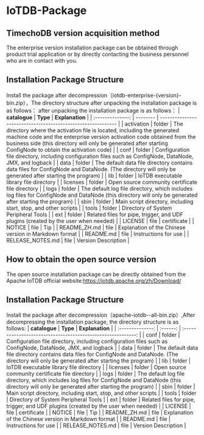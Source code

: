<!--

    Licensed to the Apache Software Foundation (ASF) under one
    or more contributor license agreements.  See the NOTICE file
    distributed with this work for additional information
    regarding copyright ownership.  The ASF licenses this file
    to you under the Apache License, Version 2.0 (the
    "License"); you may not use this file except in compliance
    with the License.  You may obtain a copy of the License at
    
        http://www.apache.org/licenses/LICENSE-2.0
    
    Unless required by applicable law or agreed to in writing,
    software distributed under the License is distributed on an
    "AS IS" BASIS, WITHOUT WARRANTIES OR CONDITIONS OF ANY
    KIND, either express or implied.  See the License for the
    specific language governing permissions and limitations
    under the License.

-->
# IoTDB-Package
## TimechoDB version acquisition method
The enterprise version installation package can be obtained through product trial application or by directly contacting the business personnel who are in contact with you.

## Installation Package Structure
Install the package after decompression（iotdb-enterprise-{version}-bin.zip），The directory structure after unpacking the installation package is as follows：
after unpacking the installation package is as follows：
|  **catalogue**   | **Type** | **Explanation**                                              |
| :--------------: | -------- | ------------------------------------------------------------ |
|    activation    | folder   | The directory where the activation file is located, including the generated machine code and the enterprise version activation code obtained from the business side (this directory will only be generated after starting ConfigNode to obtain the activation code) |
|       conf       | folder   | Configuration file directory, including configuration files such as ConfigNode, DataNode, JMX, and logback |
|       data       | folder   | The default data file directory contains data files for ConfigNode and DataNode. (The directory will only be generated after starting the program) |
|       lib        | folder   | IoTDB executable library file directory                      |
|     licenses     | folder   | Open source community certificate file directory             |
|       logs       | folder   | The default log file directory, which includes log files for ConfigNode and DataNode (this directory will only be generated after starting the program) |
|       sbin       | folder   | Main script directory, including start, stop, and other scripts |
|      tools       | folder   | Directory of System Peripheral Tools                         |
|       ext        | folder   | Related files for pipe, trigger, and UDF plugins (created by the user when needed) |
|     LICENSE      | file     | certificate                                                  |
|      NOTICE      | file     | Tip                                                          |
|   README_ZH.md   | file     | Explanation of the Chinese version in Markdown format        |
|    README.md     | file     | Instructions for use                                         |
| RELEASE_NOTES.md | file     | Version Description                                          |
## How to obtain the open source version
The open source installation package can be directly obtained from the Apache IoTDB official website:https://iotdb.apache.org/zh/Download/

## Installation Package Structure
Install the package after decompression（apache-iotdb-<version>-all-bin.zip）,After decompressing the installation package, the directory structure is as follows:
|  **catalogue**   | **Type** |                       **Explanation**                        |
| :--------------: | :------: | :----------------------------------------------------------: |
|       conf       |  folder  | Configuration file directory, including configuration files such as ConfigNode, DataNode, JMX, and logback |
|       data       |  folder  | The default data file directory contains data files for ConfigNode and DataNode. (The directory will only be generated after starting the program) |
|       lib        |  folder  |           IoTDB executable library file directory            |
|     licenses     |  folder  |       Open source community certificate file directory       |
|       logs       |  folder  | The default log file directory, which includes log files for ConfigNode and DataNode (this directory will only be generated after starting the program) |
|       sbin       |  folder  | Main script directory, including start, stop, and other scripts |
|      tools       |  folder  |             Directory of System Peripheral Tools             |
|       ext        |  folder  | Related files for pipe, trigger, and UDF plugins (created by the user when needed) |
|     LICENSE      |   file   |                         certificate                          |
|      NOTICE      |   file   |                             Tip                              |
|   README_ZH.md   |   file   |    Explanation of the Chinese version in Markdown format     |
|    README.md     |   file   |                     Instructions for use                     |
| RELEASE_NOTES.md |   file   |                     Version Description                      |